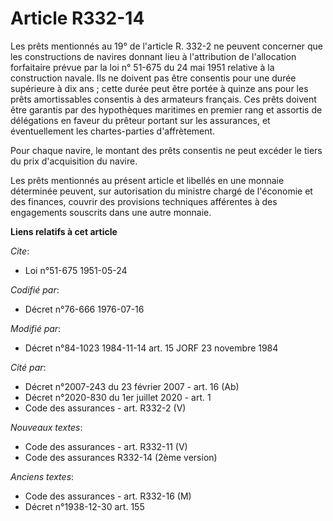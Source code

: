 # Article R332-14

Les prêts mentionnés au 19° de l'article R. 332-2 ne peuvent concerner que les constructions de navires donnant lieu à
l'attribution de l'allocation forfaitaire prévue par la loi n° 51-675 du 24 mai 1951 relative à la construction navale. Ils
ne doivent pas être consentis pour une durée supérieure à dix ans ; cette durée peut être portée à quinze ans pour les prêts
amortissables consentis à des armateurs français. Ces prêts doivent être garantis par des hypothèques maritimes en premier
rang et assortis de délégations en faveur du prêteur portant sur les assurances, et éventuellement les chartes-parties
d'affrètement.

Pour chaque navire, le montant des prêts consentis ne peut excéder le tiers du prix d'acquisition du navire.

Les prêts mentionnés au présent article et libellés en une monnaie déterminée peuvent, sur autorisation du ministre chargé de
l'économie et des finances, couvrir des provisions techniques afférentes à des engagements souscrits dans une autre monnaie.

**Liens relatifs à cet article**

_Cite_:

  - Loi n°51-675 1951-05-24

_Codifié par_:

  - Décret n°76-666 1976-07-16

_Modifié par_:

  - Décret n°84-1023 1984-11-14 art. 15 JORF 23 novembre 1984

_Cité par_:

  - Décret  n°2007-243 du 23 février 2007 - art. 16 (Ab)
  - Décret n°2020-830 du 1er juillet 2020 - art. 1
  - Code des assurances - art. R332-2 (V)

_Nouveaux textes_:

  - Code des assurances - art. R332-11 (V)
  - Code des assurances R332-14 (2ème version)

_Anciens textes_:

  - Code des assurances - art. R332-16 (M)
  - Décret n°1938-12-30 art. 155

